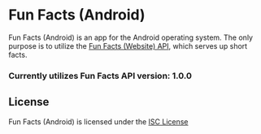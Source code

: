 # Fun Facts (Android)

Fun Facts (Android) is an app for the Android operating system. The only purpose is to utilize the [Fun Facts (Website) API](https://github.com/NathanHeffley/FunFactsWebsite), which serves up short facts.

### Currently utilizes Fun Facts API version: 1.0.0

## License

Fun Facts (Android) is licensed under the [ISC License](https://opensource.org/licenses/ISC)
